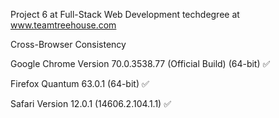 Project 6 at Full-Stack Web Development techdegree at www.teamtreehouse.com

Cross-Browser Consistency

Google Chrome Version 70.0.3538.77 (Official Build) (64-bit) ✅

Firefox Quantum 63.0.1 (64-bit) ✅

Safari Version 12.0.1 (14606.2.104.1.1) ✅
